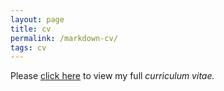 ```yaml
---
layout: page
title: cv
permalink: /markdown-cv/
tags: cv
---
```


Please [click here](http://andrewbelfield.com/markdown-cv/) to view my full *curriculum vitae.*
